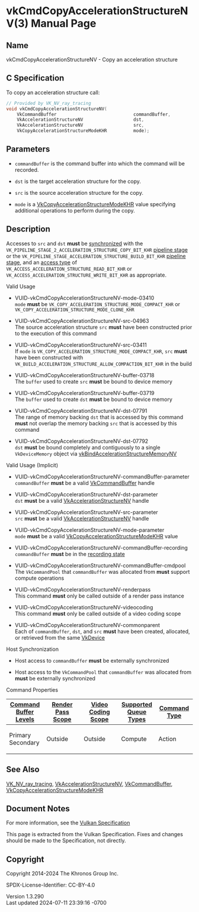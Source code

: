 # vkCmdCopyAccelerationStructureNV(3) Manual Page

## Name

vkCmdCopyAccelerationStructureNV - Copy an acceleration structure



## <a href="#_c_specification" class="anchor"></a>C Specification

To copy an acceleration structure call:

``` c
// Provided by VK_NV_ray_tracing
void vkCmdCopyAccelerationStructureNV(
    VkCommandBuffer                             commandBuffer,
    VkAccelerationStructureNV                   dst,
    VkAccelerationStructureNV                   src,
    VkCopyAccelerationStructureModeKHR          mode);
```

## <a href="#_parameters" class="anchor"></a>Parameters

- `commandBuffer` is the command buffer into which the command will be
  recorded.

- `dst` is the target acceleration structure for the copy.

- `src` is the source acceleration structure for the copy.

- `mode` is a
  [VkCopyAccelerationStructureModeKHR](https://registry.khronos.org/vulkan/specs/1.3-extensions/man/html/VkCopyAccelerationStructureModeKHR.html)
  value specifying additional operations to perform during the copy.

## <a href="#_description" class="anchor"></a>Description

Accesses to `src` and `dst` **must** be <a
href="https://registry.khronos.org/vulkan/specs/1.3-extensions/html/vkspec.html#synchronization-dependencies"
target="_blank" rel="noopener">synchronized</a> with the
`VK_PIPELINE_STAGE_2_ACCELERATION_STRUCTURE_COPY_BIT_KHR` <a
href="https://registry.khronos.org/vulkan/specs/1.3-extensions/html/vkspec.html#synchronization-pipeline-stages"
target="_blank" rel="noopener">pipeline stage</a> or the
`VK_PIPELINE_STAGE_ACCELERATION_STRUCTURE_BUILD_BIT_KHR` <a
href="https://registry.khronos.org/vulkan/specs/1.3-extensions/html/vkspec.html#synchronization-pipeline-stages"
target="_blank" rel="noopener">pipeline stage</a>, and an <a
href="https://registry.khronos.org/vulkan/specs/1.3-extensions/html/vkspec.html#synchronization-access-types"
target="_blank" rel="noopener">access type</a> of
`VK_ACCESS_ACCELERATION_STRUCTURE_READ_BIT_KHR` or
`VK_ACCESS_ACCELERATION_STRUCTURE_WRITE_BIT_KHR` as appropriate.

Valid Usage

- <a href="#VUID-vkCmdCopyAccelerationStructureNV-mode-03410"
  id="VUID-vkCmdCopyAccelerationStructureNV-mode-03410"></a>
  VUID-vkCmdCopyAccelerationStructureNV-mode-03410  
  `mode` **must** be `VK_COPY_ACCELERATION_STRUCTURE_MODE_COMPACT_KHR`
  or `VK_COPY_ACCELERATION_STRUCTURE_MODE_CLONE_KHR`

- <a href="#VUID-vkCmdCopyAccelerationStructureNV-src-04963"
  id="VUID-vkCmdCopyAccelerationStructureNV-src-04963"></a>
  VUID-vkCmdCopyAccelerationStructureNV-src-04963  
  The source acceleration structure `src` **must** have been constructed
  prior to the execution of this command

- <a href="#VUID-vkCmdCopyAccelerationStructureNV-src-03411"
  id="VUID-vkCmdCopyAccelerationStructureNV-src-03411"></a>
  VUID-vkCmdCopyAccelerationStructureNV-src-03411  
  If `mode` is `VK_COPY_ACCELERATION_STRUCTURE_MODE_COMPACT_KHR`, `src`
  **must** have been constructed with
  `VK_BUILD_ACCELERATION_STRUCTURE_ALLOW_COMPACTION_BIT_KHR` in the
  build

- <a href="#VUID-vkCmdCopyAccelerationStructureNV-buffer-03718"
  id="VUID-vkCmdCopyAccelerationStructureNV-buffer-03718"></a>
  VUID-vkCmdCopyAccelerationStructureNV-buffer-03718  
  The `buffer` used to create `src` **must** be bound to device memory

- <a href="#VUID-vkCmdCopyAccelerationStructureNV-buffer-03719"
  id="VUID-vkCmdCopyAccelerationStructureNV-buffer-03719"></a>
  VUID-vkCmdCopyAccelerationStructureNV-buffer-03719  
  The `buffer` used to create `dst` **must** be bound to device memory

- <a href="#VUID-vkCmdCopyAccelerationStructureNV-dst-07791"
  id="VUID-vkCmdCopyAccelerationStructureNV-dst-07791"></a>
  VUID-vkCmdCopyAccelerationStructureNV-dst-07791  
  The range of memory backing `dst` that is accessed by this command
  **must** not overlap the memory backing `src` that is accessed by this
  command

- <a href="#VUID-vkCmdCopyAccelerationStructureNV-dst-07792"
  id="VUID-vkCmdCopyAccelerationStructureNV-dst-07792"></a>
  VUID-vkCmdCopyAccelerationStructureNV-dst-07792  
  `dst` **must** be bound completely and contiguously to a single
  `VkDeviceMemory` object via
  [vkBindAccelerationStructureMemoryNV](https://registry.khronos.org/vulkan/specs/1.3-extensions/man/html/vkBindAccelerationStructureMemoryNV.html)

Valid Usage (Implicit)

- <a href="#VUID-vkCmdCopyAccelerationStructureNV-commandBuffer-parameter"
  id="VUID-vkCmdCopyAccelerationStructureNV-commandBuffer-parameter"></a>
  VUID-vkCmdCopyAccelerationStructureNV-commandBuffer-parameter  
  `commandBuffer` **must** be a valid
  [VkCommandBuffer](https://registry.khronos.org/vulkan/specs/1.3-extensions/man/html/VkCommandBuffer.html) handle

- <a href="#VUID-vkCmdCopyAccelerationStructureNV-dst-parameter"
  id="VUID-vkCmdCopyAccelerationStructureNV-dst-parameter"></a>
  VUID-vkCmdCopyAccelerationStructureNV-dst-parameter  
  `dst` **must** be a valid
  [VkAccelerationStructureNV](https://registry.khronos.org/vulkan/specs/1.3-extensions/man/html/VkAccelerationStructureNV.html) handle

- <a href="#VUID-vkCmdCopyAccelerationStructureNV-src-parameter"
  id="VUID-vkCmdCopyAccelerationStructureNV-src-parameter"></a>
  VUID-vkCmdCopyAccelerationStructureNV-src-parameter  
  `src` **must** be a valid
  [VkAccelerationStructureNV](https://registry.khronos.org/vulkan/specs/1.3-extensions/man/html/VkAccelerationStructureNV.html) handle

- <a href="#VUID-vkCmdCopyAccelerationStructureNV-mode-parameter"
  id="VUID-vkCmdCopyAccelerationStructureNV-mode-parameter"></a>
  VUID-vkCmdCopyAccelerationStructureNV-mode-parameter  
  `mode` **must** be a valid
  [VkCopyAccelerationStructureModeKHR](https://registry.khronos.org/vulkan/specs/1.3-extensions/man/html/VkCopyAccelerationStructureModeKHR.html)
  value

- <a href="#VUID-vkCmdCopyAccelerationStructureNV-commandBuffer-recording"
  id="VUID-vkCmdCopyAccelerationStructureNV-commandBuffer-recording"></a>
  VUID-vkCmdCopyAccelerationStructureNV-commandBuffer-recording  
  `commandBuffer` **must** be in the [recording
  state](#commandbuffers-lifecycle)

- <a href="#VUID-vkCmdCopyAccelerationStructureNV-commandBuffer-cmdpool"
  id="VUID-vkCmdCopyAccelerationStructureNV-commandBuffer-cmdpool"></a>
  VUID-vkCmdCopyAccelerationStructureNV-commandBuffer-cmdpool  
  The `VkCommandPool` that `commandBuffer` was allocated from **must**
  support compute operations

- <a href="#VUID-vkCmdCopyAccelerationStructureNV-renderpass"
  id="VUID-vkCmdCopyAccelerationStructureNV-renderpass"></a>
  VUID-vkCmdCopyAccelerationStructureNV-renderpass  
  This command **must** only be called outside of a render pass instance

- <a href="#VUID-vkCmdCopyAccelerationStructureNV-videocoding"
  id="VUID-vkCmdCopyAccelerationStructureNV-videocoding"></a>
  VUID-vkCmdCopyAccelerationStructureNV-videocoding  
  This command **must** only be called outside of a video coding scope

- <a href="#VUID-vkCmdCopyAccelerationStructureNV-commonparent"
  id="VUID-vkCmdCopyAccelerationStructureNV-commonparent"></a>
  VUID-vkCmdCopyAccelerationStructureNV-commonparent  
  Each of `commandBuffer`, `dst`, and `src` **must** have been created,
  allocated, or retrieved from the same [VkDevice](https://registry.khronos.org/vulkan/specs/1.3-extensions/man/html/VkDevice.html)

Host Synchronization

- Host access to `commandBuffer` **must** be externally synchronized

- Host access to the `VkCommandPool` that `commandBuffer` was allocated
  from **must** be externally synchronized

Command Properties

<table class="tableblock frame-all grid-all stretch">
<colgroup>
<col style="width: 20%" />
<col style="width: 20%" />
<col style="width: 20%" />
<col style="width: 20%" />
<col style="width: 20%" />
</colgroup>
<thead>
<tr>
<th class="tableblock halign-left valign-top"><a
href="#VkCommandBufferLevel">Command Buffer Levels</a></th>
<th class="tableblock halign-left valign-top"><a
href="#vkCmdBeginRenderPass">Render Pass Scope</a></th>
<th class="tableblock halign-left valign-top"><a
href="#vkCmdBeginVideoCodingKHR">Video Coding Scope</a></th>
<th class="tableblock halign-left valign-top"><a
href="#VkQueueFlagBits">Supported Queue Types</a></th>
<th class="tableblock halign-left valign-top"><a
href="#fundamentals-queueoperation-command-types">Command Type</a></th>
</tr>
</thead>
<tbody>
<tr>
<td class="tableblock halign-left valign-top"><p>Primary<br />
Secondary</p></td>
<td class="tableblock halign-left valign-top"><p>Outside</p></td>
<td class="tableblock halign-left valign-top"><p>Outside</p></td>
<td class="tableblock halign-left valign-top"><p>Compute</p></td>
<td class="tableblock halign-left valign-top"><p>Action</p></td>
</tr>
</tbody>
</table>

## <a href="#_see_also" class="anchor"></a>See Also

[VK_NV_ray_tracing](https://registry.khronos.org/vulkan/specs/1.3-extensions/man/html/VK_NV_ray_tracing.html),
[VkAccelerationStructureNV](https://registry.khronos.org/vulkan/specs/1.3-extensions/man/html/VkAccelerationStructureNV.html),
[VkCommandBuffer](https://registry.khronos.org/vulkan/specs/1.3-extensions/man/html/VkCommandBuffer.html),
[VkCopyAccelerationStructureModeKHR](https://registry.khronos.org/vulkan/specs/1.3-extensions/man/html/VkCopyAccelerationStructureModeKHR.html)

## <a href="#_document_notes" class="anchor"></a>Document Notes

For more information, see the <a
href="https://registry.khronos.org/vulkan/specs/1.3-extensions/html/vkspec.html#vkCmdCopyAccelerationStructureNV"
target="_blank" rel="noopener">Vulkan Specification</a>

This page is extracted from the Vulkan Specification. Fixes and changes
should be made to the Specification, not directly.

## <a href="#_copyright" class="anchor"></a>Copyright

Copyright 2014-2024 The Khronos Group Inc.

SPDX-License-Identifier: CC-BY-4.0

Version 1.3.290  
Last updated 2024-07-11 23:39:16 -0700
